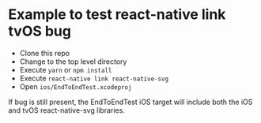 # Example to test react-native link tvOS bug

- Clone this repo
- Change to the top level directory
- Execute `yarn` or `npm install`
- Execute `react-native link react-native-svg`
- Open `ios/EndToEndTest.xcodeproj`


If bug is still present, the EndToEndTest iOS target will include both the iOS and tvOS react-native-svg libraries.
